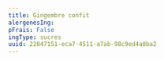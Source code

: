 ```yaml
---
title: Gingembre confit
alergenesIng:
pFrais: False
ingType: sucres
uuid: 22847151-eca7-4511-a7ab-98c9ed4a0ba2
---
```


